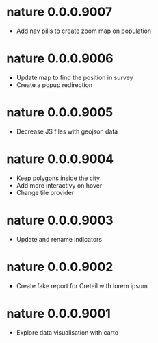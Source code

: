 # nature 0.0.0.9007

* Add nav pills to create zoom map on population

# nature 0.0.0.9006

* Update map to find the position in survey
* Create a popup redirection

# nature 0.0.0.9005

* Decrease JS files with geojson data

# nature 0.0.0.9004

* Keep polygons inside the city
* Add more interactivy on hover
* Change tile provider

# nature 0.0.0.9003

* Update and rename indicators

# nature 0.0.0.9002

* Create fake report for Creteil with lorem ipsum

# nature 0.0.0.9001

* Explore data visualisation with carto
